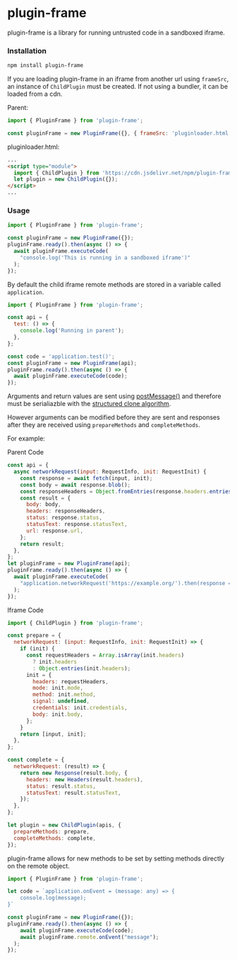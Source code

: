 # plugin-frame

plugin-frame is a library for running untrusted code in a sandboxed iframe.

### Installation

```sh
npm install plugin-frame
```

If you are loading plugin-frame in an iframe from another url using `frameSrc`, an instance of `ChildPlugin` must be created. If not using a bundler, it can be loaded from a cdn.

Parent:

```js
import { PluginFrame } from 'plugin-frame';

const pluginFrame = new PluginFrame({}, { frameSrc: 'pluginloader.html' });
```

pluginloader.html:

```html
...
<script type="module">
  import { ChildPlugin } from 'https://cdn.jsdelivr.net/npm/plugin-frame@0.1.1/dist/plugin-frame.esm.js';
  let plugin = new ChildPlugin({});
</script>
...
```

### Usage

```js
import { PluginFrame } from 'plugin-frame';

const pluginFrame = new PluginFrame({});
pluginFrame.ready().then(async () => {
  await pluginFrame.executeCode(
    "console.log('This is running in a sandboxed iframe')"
  );
});
```

By default the child iframe remote methods are stored in a variable called `application`.

```js
import { PluginFrame } from 'plugin-frame';

const api = {
  test: () => {
    console.log('Running in parent');
  },
};

const code = 'application.test()';
const pluginFrame = new PluginFrame(api);
pluginFrame.ready().then(async () => {
  await pluginFrame.executeCode(code);
});
```

Arguments and return values are sent using [postMessage()](https://developer.mozilla.org/en-US/docs/Web/API/Window.postMessage) and therefore must be serialiazble with the [structured clone algorithm](https://developer.mozilla.org/en-US/docs/Web/API/Web_Workers_API/Structured_clone_algorithm).

However arguments can be modified before they are sent and responses after they are received using `prepareMethods` and `completeMethods`.

For example:

Parent Code

```js
const api = {
  async networkRequest(input: RequestInfo, init: RequestInit) {
    const response = await fetch(input, init);
    const body = await response.blob();
    const responseHeaders = Object.fromEntries(response.headers.entries());
    const result = {
      body: body,
      headers: responseHeaders,
      status: response.status,
      statusText: response.statusText,
      url: response.url,
    };
    return result;
  },
};
let pluginFrame = new PluginFrame(api);
pluginFrame.ready().then(async () => {
  await pluginFrame.executeCode(
    "application.networkRequest('https://example.org/').then(response => console.log(response))"
  );
});
```

Iframe Code

```js
import { ChildPlugin } from 'plugin-frame';

const prepare = {
  networkRequest: (input: RequestInfo, init: RequestInit) => {
    if (init) {
      const requestHeaders = Array.isArray(init.headers)
        ? init.headers
        : Object.entries(init.headers);
      init = {
        headers: requestHeaders,
        mode: init.mode,
        method: init.method,
        signal: undefined,
        credentials: init.credentials,
        body: init.body,
      };
    }
    return [input, init];
  },
};

const complete = {
  networkRequest: (result) => {
    return new Response(result.body, {
      headers: new Headers(result.headers),
      status: result.status,
      statusText: result.statusText,
    });
  },
};

let plugin = new ChildPlugin(apis, {
  prepareMethods: prepare,
  completeMethods: complete,
});
```

plugin-frame allows for new methods to be set by setting methods directly on the remote object.

```js
import { PluginFrame } from 'plugin-frame';

let code = `application.onEvent = (message: any) => {
    console.log(message);
}`

const pluginFrame = new PluginFrame({});
pluginFrame.ready().then(async () => {
    await pluginFrame.executeCode(code);
    await pluginFrame.remote.onEvent("message");
  );
});
```
